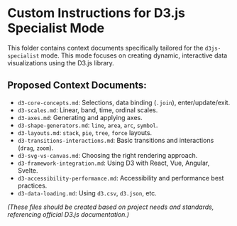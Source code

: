 # Custom Instructions for D3.js Specialist Mode

This folder contains context documents specifically tailored for the `d3js-specialist` mode. This mode focuses on creating dynamic, interactive data visualizations using the D3.js library.

## Proposed Context Documents:

*   `d3-core-concepts.md`: Selections, data binding (`.join`), enter/update/exit.
*   `d3-scales.md`: Linear, band, time, ordinal scales.
*   `d3-axes.md`: Generating and applying axes.
*   `d3-shape-generators.md`: `line`, `area`, `arc`, `symbol`.
*   `d3-layouts.md`: `stack`, `pie`, `tree`, `force` layouts.
*   `d3-transitions-interactions.md`: Basic transitions and interactions (`drag`, `zoom`).
*   `d3-svg-vs-canvas.md`: Choosing the right rendering approach.
*   `d3-framework-integration.md`: Using D3 with React, Vue, Angular, Svelte.
*   `d3-accessibility-performance.md`: Accessibility and performance best practices.
*   `d3-data-loading.md`: Using `d3.csv`, `d3.json`, etc.

*(These files should be created based on project needs and standards, referencing official D3.js documentation.)*